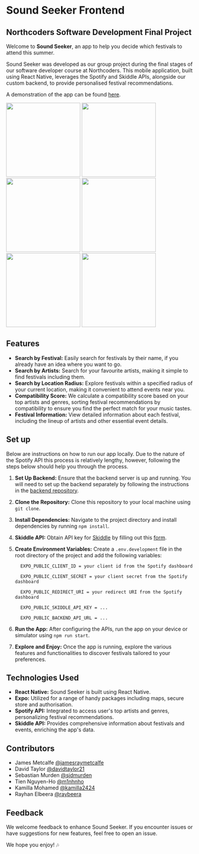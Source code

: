 # Sound Seeker Frontend

## Northcoders Software Development Final Project

Welcome to **Sound Seeker**, an app to help you decide which festivals to attend this summer.

Sound Seeker was developed as our group project during the final stages of our software developer course at Northcoders. This mobile application, built using React Native, leverages the Spotify and Skiddle APIs, alongside our custom backend, to provide personalised festival recommendations.

A demonstration of the app can be found [here](https://streamable.com/obl05m).

<img src="https://github.com/sjdmurden/Sound-Seeker-fe/assets/81564712/3ac77e4f-7855-4055-9398-6c2ea938a2f7" width=200/>
<img src="https://github.com/sjdmurden/Sound-Seeker-fe/assets/81564712/66991a7e-c9d1-41f3-8c9d-97bbf478dd26" width=200/>
<img src="https://github.com/sjdmurden/Sound-Seeker-fe/assets/81564712/5fd468c6-16fe-48da-9abe-749ceb0aad89" width=200/>
<img src="https://github.com/sjdmurden/Sound-Seeker-fe/assets/81564712/dbc19da1-6284-453f-b7a6-8b18f52ab476" width=200/>
<img src="https://github.com/sjdmurden/Sound-Seeker-fe/assets/81564712/83421a73-1f94-4dbf-836b-53b49ff2288b" width=200/>
<img src="https://github.com/sjdmurden/Sound-Seeker-fe/assets/81564712/6a7a9a5f-62d1-4697-888d-4bbde3a7f855" width=200/>

## Features
- **Search by Festival:** Easily search for festivals by their name, if you already have an idea where you want to go.
- **Search by Artists:** Search for your favourite artists, making it simple to find festivals including them.
- **Search by Location Radius:** Explore festivals within a specified radius of your current location, making it convenient to attend events near you.
- **Compatibility Score:** We calculate a compatibility score based on your top artists and genres, sorting festival recommendations by compatibility to ensure you find the perfect match for your music tastes.
- **Festival Information:** View detailed information about each festival, including the lineup of artists and other essential event details.
## Set up
Below are instructions on how to run our app locally. 
Due to the nature of the Spotify API this process is relatively lengthy, however, following the steps below should help you through the process.

1. **Set Up Backend:** Ensure that the backend server is up and running. You will need to set up the backend separately by following the instructions in the [backend repository](https://github.com/M1nhnho/Sound-Seeker-be).
2. **Clone the Repository:** Clone this repository to your local machine using `git clone`.
3. **Install Dependencies:** Navigate to the project directory and install dependencies by running `npm install`.
5. **Skiddle API:** Obtain API key for [Skiddle](https://www.skiddle.com/api/) by filling out this [form](https://www.skiddle.com/api/join.php).
6. **Create Environment Variables:** Create a `.env.development` file in the root directory of the project and add the following variables:
   
   ```
     EXPO_PUBLIC_CLIENT_ID = your client id from the Spotify dashboard
   
     EXPO_PUBLIC_CLIENT_SECRET = your client secret from the Spotify dashboard
   
     EXPO_PUBLIC_REDIRECT_URI = your redirect URI from the Spotify dashboard
   
     EXPO_PUBLIC_SKIDDLE_API_KEY = ...
   
     EXPO_PUBLIC_BACKEND_API_URL = ...
   ```
7. **Run the App:** After configuring the APIs, run the app on your device or simulator using `npm run start`.
8. **Explore and Enjoy:** Once the app is running, explore the various features and functionalities to discover festivals tailored to your preferences.
## Technologies Used
- **React Native:** Sound Seeker is built using React Native.
- **Expo:** Utilized for a range of handy packages including maps, secure store and authorisation.
- **Spotify API:** Integrated to access user's top artists and genres, personalizing festival recommendations.
- **Skiddle API:** Provides comprehensive information about festivals and events, enriching the app's data.
## Contributors
- James Metcalfe [@jamesraymetcalfe](https://github.com/jamesraymetcalfe)
- David Taylor [@davidtaylor21](https://github.com/davidtaylor21)
- Sebastian Murden [@sjdmurden](https://github.com/sjdmurden)
- Tien Nguyen-Ho [@m1nhnho](https://github.com/m1nhnho)
- Kamilla Mohamed [@kamilla2424](https://github.com/kamilla2424)
- Rayhan Elbeera [@raybeera](https://github.com/raybeera)   
## Feedback
We welcome feedback to enhance Sound Seeker. If you encounter issues or have suggestions for new features, feel free to open an issue.

We hope you enjoy! :notes:

